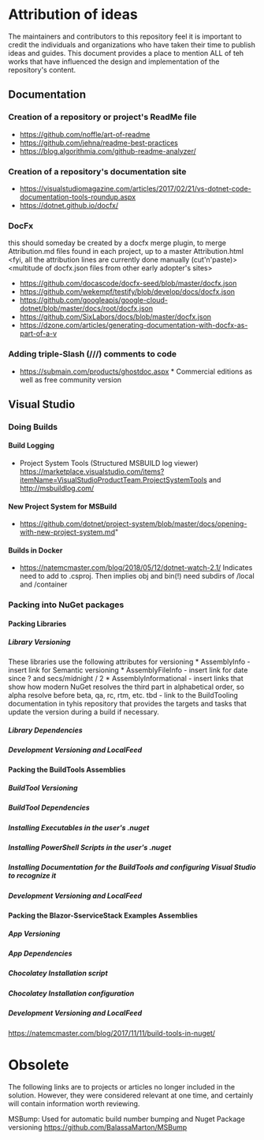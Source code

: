 
# Attribution of ideas
The maintainers and contributors to this repository feel it is important to credit the individuals and organizations who have taken their time to publish ideas and guides. This document provides a place to mention ALL of teh works that have influenced the design and implementation of the repository's content.


## Documentation
### Creation of a repository or project's ReadMe file
  * https://github.com/noffle/art-of-readme
  * https://github.com/jehna/readme-best-practices
  * https://blog.algorithmia.com/github-readme-analyzer/
### Creation of a repository's documentation site
  * https://visualstudiomagazine.com/articles/2017/02/21/vs-dotnet-code-documentation-tools-roundup.aspx
  * https://dotnet.github.io/docfx/
### DocFx
<tbd> this should someday be created by a docfx merge plugin, to merge Attribution.md files found in each project, up to a master Attribution.html
<fyi, all the attribution lines are currently done manually (cut'n'paste)>
<multitude of docfx.json files from other early adopter's sites>
  * https://github.com/docascode/docfx-seed/blob/master/docfx.json
  * https://github.com/wekempf/testify/blob/develop/docs/docfx.json
  * https://github.com/googleapis/google-cloud-dotnet/blob/master/docs/root/docfx.json
  * https://github.com/SixLabors/docs/blob/master/docfx.json
  * https://dzone.com/articles/generating-documentation-with-docfx-as-part-of-a-v
### Adding triple-Slash \(///) comments to code
  * https://submain.com/products/ghostdoc.aspx * Commercial editions as well as free community version


## Visual Studio
###  Doing Builds 
#### Build Logging
  * Project System Tools (Structured MSBUILD log viewer) https://marketplace.visualstudio.com/items?itemName=VisualStudioProductTeam.ProjectSystemTools and http://msbuildlog.com/
#### New Project System for MSBuild
  * https://github.com/dotnet/project-system/blob/master/docs/opening-with-new-project-system.md"

#### Builds in Docker
  * https://natemcmaster.com/blog/2018/05/12/dotnet-watch-2.1/ Indicates need to add to .csproj. Then implies obj and bin(!) need subdirs of /local and /container

### Packing into NuGet packages
#### Packing Libraries
##### Library Versioning
These libraries use the following attributes for versioning
    * AssemblyInfo - <tbd> insert link for Semantic versioning
    * AssemblyFileInfo - <tbd> insert link for date since ? and secs/midnight / 2
    * AssemblyInformational - <tbd> insert links that show how modern NuGet resolves the third part in alphabetical order, so alpha resolve before beta, qa, rc, rtm, etc. tbd - link to the BuildTooling documentation in tyhis repository that provides the targets and tasks that update the version during a build if necessary.
##### Library Dependencies
##### Development Versioning and LocalFeed

#### Packing the BuildTools Assemblies
##### BuildTool Versioning
##### BuildTool Dependencies
##### Installing Executables in the user's .nuget
##### Installing PowerShell Scripts in the user's .nuget
##### Installing Documentation for the BuildTools and configuring Visual Studio to recognize it
##### Development Versioning and LocalFeed

#### Packing the Blazor-SserviceStack Examples Assemblies
##### App Versioning
##### App Dependencies
##### Chocolatey Installation script
##### Chocolatey Installation configuration
##### Development Versioning and LocalFeed

https://natemcmaster.com/blog/2017/11/11/build-tools-in-nuget/

# Obsolete
The following links are to projects or articles no longer included in the solution. However, they were considered relevant at one time, and certainly will contain information worth reviewing.

MSBump: Used for automatic build number bumping and Nuget Package versioning https://github.com/BalassaMarton/MSBump
